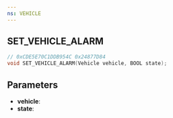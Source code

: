 ```yaml
---
ns: VEHICLE
---
```

## SET_VEHICLE_ALARM

```c
// 0xCDE5E70C1DDB954C 0x24877D84
void SET_VEHICLE_ALARM(Vehicle vehicle, BOOL state);
```


## Parameters
* **vehicle**: 
* **state**: 

